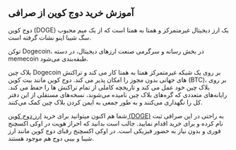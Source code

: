 

## آموزش خرید دوج کوین از صرافی

دوج کوین (DOGE) یک ارز دیجیتال غیرمتمرکز و همتا به همتا است که از یک میم محبوب سگ شیبا اینو نشات گرفته است.

توکن Dogecoin، در بخش رسانه و سرگرمی صنعت ارزهای دیجیتال، در دسته memecoin طبقه‌بندی می‌شود.

بلاک چین Dogecoin بر روی یک شبکه غیرمتمرکز همتا به همتا کار می کند و تراکنش های جهانی بدون مجوز را امکان پذیر می کند. دوج کوین مانند بیت کوین (BTC)، بر روی بلاک چین خود عمل می کند و تاریخچه کاملی از تمام تراکنش ها را حفظ می کند. رایانه‌های متعددی که گره‌های بلاک چین نامیده می‌شوند، نسخه‌های مستقلی از این دفتر کل را نگهداری می‌کنند و به طور جمعی به ایمن کردن بلاک چین کمک می‌کنند.

شما هم اکنون میتوانید برای خرید [ارز دوج کوین (DOGE)](https://ok-ex.io/buy-and-sell/doge/) به راحتی در این صرافی ثبت نام کرده و برای خرید اقدام نمایید. جالب است بدانید که احراز هویت در اوکی اکسچنج فوری و بدون نیاز به حضور فیزیکی است. در اوکی اکسچنج رقبای دوج کوین مانند ارز شیبا و بیبی دوج هم موجود هستند.
